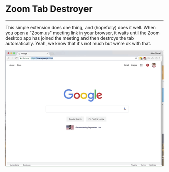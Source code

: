 # Zoom Tab Destroyer
---

This simple extension does one thing, and (hopefully) does it well. When you open a "Zoom.us" meeting link in your browser, it waits until the Zoom desktop app has joined the meeting and then destroys the tab automatically. Yeah, we know that it's not much but we're ok with that. 

![](demo.gif)
